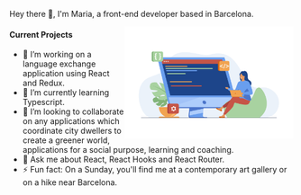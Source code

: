 Hey there 👋, 
I'm Maria, a front-end developer based in Barcelona.

<img align="right" width="auto" height="200" src="/assets/coding.jpg">

#### Current Projects

- 🔭 I’m working on a language exchange application using React and Redux.
- 🌱 I’m currently learning Typescript.
- 👯 I’m looking to collaborate on any applications which coordinate city dwellers to create a greener world, applications for a social purpose, learning and coaching.
- 💬 Ask me about React, React Hooks and React Router.
- ⚡ Fun fact: On a Sunday, you'll find me at a contemporary art gallery or on a hike near Barcelona.

